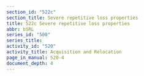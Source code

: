 ```yaml
---
section_id: "522c"
section_title: Severe repetitive loss properties
title: 522c Severe repetitive loss properties
abbr: bSRL
series_id: "500"
series_title: 
activity_id: "520"
activity_title: Acquisition and Relocation
page_in_manual: 520-4
document_depth: 4
---
```

